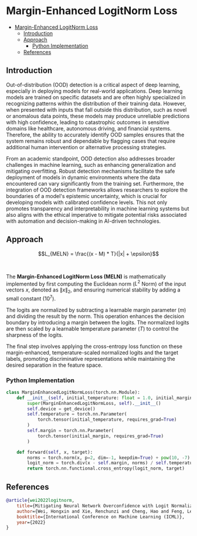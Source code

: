 # Margin-Enhanced LogitNorm Loss

- [Margin-Enhanced LogitNorm Loss](#margin-enhanced-logitnorm-loss)
  - [Introduction](#introduction)
  - [Approach](#approach)
    - [Python Implementation](#python-implementation)
  - [References](#references)

## Introduction

Out-of-distribution (OOD) detection is a critical aspect of deep learning, especially in deploying models for real-world applications. Deep learning models are trained on specific datasets and are often highly specialized in recognizing patterns within the distribution of their training data. However, when presented with inputs that fall outside this distribution, such as novel or anomalous data points, these models may produce unreliable predictions with high confidence, leading to catastrophic outcomes in sensitive domains like healthcare, autonomous driving, and financial systems. Therefore, the ability to accurately identify OOD samples ensures that the system remains robust and dependable by flagging cases that require additional human intervention or alternative processing strategies.

From an academic standpoint, OOD detection also addresses broader challenges in machine learning, such as enhancing generalization and mitigating overfitting. Robust detection mechanisms facilitate the safe deployment of models in dynamic environments where the data encountered can vary significantly from the training set. Furthermore, the integration of OOD detection frameworks allows researchers to explore the boundaries of a model's epistemic uncertainty, which is crucial for developing models with calibrated confidence levels. This not only promotes transparency and interpretability in machine learning systems but also aligns with the ethical imperative to mitigate potential risks associated with automation and decision-making in AI-driven technologies.

## Approach

```math
L_{MELN} = \frac{(x - M) * T}{|x| + \epsilon}
```

<br />

The **Margin-Enhanced LogitNorm Loss (MELN)** is mathematically implemented by first computing the Euclidean norm ($L^2$ Norm) of the input vectors $x$, denoted as $\left\| x \right\|_2$, and ensuring numerical stability by adding a small constant ($10^7$).

The logits are normalized by subtracting a learnable margin parameter ($m$) and dividing the result by the norm. This operation enhances the decision boundary by introducing a margin between the logits. The normalized logits are then scaled by a learnable temperature parameter ($T$) to control the sharpness of the logits.

The final step involves applying the cross-entropy loss function on these margin-enhanced, temperature-scaled normalized logits and the target labels, promoting discriminative representations while maintaining the desired separation in the feature space.

### Python Implementation

```python
class MarginEnhancedLogitNormLoss(torch.nn.Module):
    def __init__(self, initial_temperature: float = 1.0, initial_margin: float = 0.1):
        super(MarginEnhancedLogitNormLoss, self).__init__()
        self.device = get_device()
        self.temperature = torch.nn.Parameter(
            torch.tensor(initial_temperature, requires_grad=True)
        )
        self.margin = torch.nn.Parameter(
            torch.tensor(initial_margin, requires_grad=True)
        )

    def forward(self, x, target):
        norms = torch.norm(x, p=2, dim=-1, keepdim=True) + pow(10, -7)
        logit_norm = torch.div(x - self.margin, norms) / self.temperature
        return torch.nn.functional.cross_entropy(logit_norm, target)
```

## References

```bibtex
@article{wei2022logitnorm,
    title={Mitigating Neural Network Overconfidence with Logit Normalization},
    author={Wei, Hongxin and Xie, Renchunzi and Cheng, Hao and Feng, Lei and An, Bo and Li, Yixuan},
    booktitle={International Conference on Machine Learning (ICML)},
    year={2022}
}
```
